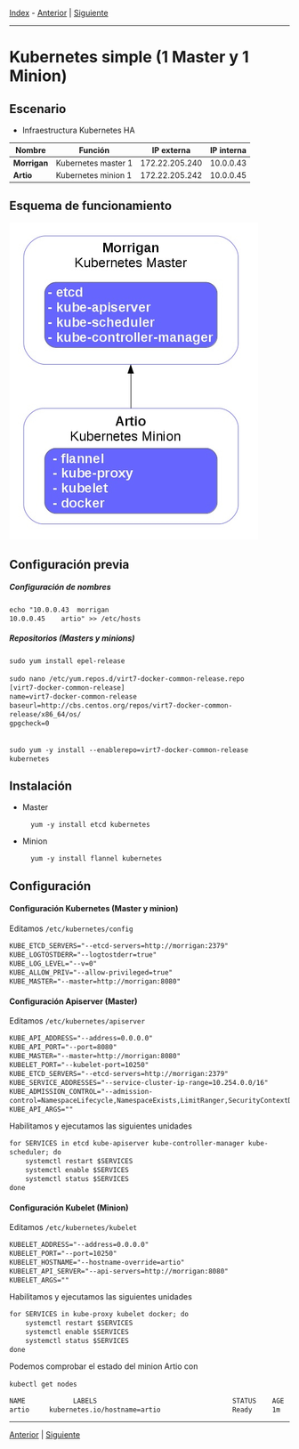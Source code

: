 [Index](1-Portada.md) - [Anterior](1-Portada.md) | [Siguiente](3-Kube_HA_pcs.md)

---------------------------------


Kubernetes simple (1 Master y 1 Minion)
=======================================

<div id='simple-escenario'/>

Escenario
---------

* Infraestructura Kubernetes HA

| Nombre 			| Función 				| IP externa		| IP interna	|
|-------------------|-----------------------|-------------------|---------------|
| **Morrigan**		| Kubernetes master 1	| 172.22.205.240	| 10.0.0.43 	|
| **Artio**			| Kubernetes minion 1	| 172.22.205.242	| 10.0.0.45 	|

Esquema de funcionamiento
-------------------------

![Simple](Imagenes/topo0.jpg)

<div id='simple-previo'/>

Configuración previa
--------------------

##### Configuración de nombres

	echo "10.0.0.43	 morrigan
	10.0.0.45	 artio" >> /etc/hosts


##### Repositorios (Masters y minions)
	
	sudo yum install epel-release

	sudo nano /etc/yum.repos.d/virt7-docker-common-release.repo
	[virt7-docker-common-release]
	name=virt7-docker-common-release
	baseurl=http://cbs.centos.org/repos/virt7-docker-common-release/x86_64/os/
	gpgcheck=0


	sudo yum -y install --enablerepo=virt7-docker-common-release kubernetes

<div id='simple-instalacion'/>

Instalación
-----------

* Master

		yum -y install etcd kubernetes

* Minion
		
		yum -y install flannel kubernetes

<div id='simple-configuracion'/>

Configuración
-------------

<div id='simple-conf-kubernetes'/>

#### Configuración Kubernetes (Master y minion)

Editamos `/etc/kubernetes/config`

	KUBE_ETCD_SERVERS="--etcd-servers=http://morrigan:2379"
	KUBE_LOGTOSTDERR="--logtostderr=true"
	KUBE_LOG_LEVEL="--v=0"
	KUBE_ALLOW_PRIV="--allow-privileged=true"
	KUBE_MASTER="--master=http://morrigan:8080"

<div id='simple-apiserver'/>

#### Configuración Apiserver (Master)

Editamos `/etc/kubernetes/apiserver`

	KUBE_API_ADDRESS="--address=0.0.0.0"
	KUBE_API_PORT="--port=8080"
	KUBE_MASTER="--master=http://morrigan:8080"
	KUBELET_PORT="--kubelet-port=10250"
	KUBE_ETCD_SERVERS="--etcd-servers=http://morrigan:2379"
	KUBE_SERVICE_ADDRESSES="--service-cluster-ip-range=10.254.0.0/16"
	KUBE_ADMISSION_CONTROL="--admission-control=NamespaceLifecycle,NamespaceExists,LimitRanger,SecurityContextDeny,ServiceAccount,ResourceQuota"
	KUBE_API_ARGS=""

Habilitamos y ejecutamos las siguientes unidades

	for SERVICES in etcd kube-apiserver kube-controller-manager kube-scheduler; do 
		systemctl restart $SERVICES
		systemctl enable $SERVICES
		systemctl status $SERVICES 
	done

<div id='simple-kubelet'/>

#### Configuración Kubelet (Minion)

Editamos `/etc/kubernetes/kubelet`

	KUBELET_ADDRESS="--address=0.0.0.0"
	KUBELET_PORT="--port=10250"
	KUBELET_HOSTNAME="--hostname-override=artio"
	KUBELET_API_SERVER="--api-servers=http://morrigan:8080"
	KUBELET_ARGS=""

Habilitamos y ejecutamos las siguientes unidades

	for SERVICES in kube-proxy kubelet docker; do 
	    systemctl restart $SERVICES
	    systemctl enable $SERVICES
	    systemctl status $SERVICES 
	done

Podemos comprobar el estado del minion Artio con

`kubectl get nodes`

	NAME            LABELS                                  STATUS    AGE
	artio 	  kubernetes.io/hostname=artio  				Ready     1m

---------------------------------

[Anterior](1-Portada.md) | [Siguiente](3-Kube_HA_pcs.md)
